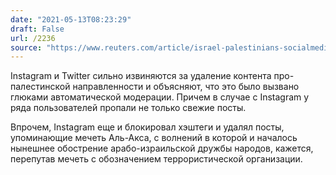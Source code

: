 ```yaml
---
date: "2021-05-13T08:23:29"
draft: False
url: /2236
source: "https://www.reuters.com/article/israel-palestinians-socialmedia-idUSL8N2MU624"
---
```


Instagram и Twitter сильно извиняются за удаление контента про-палестинской направленности и объясняют, что это было вызвано глюками автоматической модерации. Причем в случае с Instagram у ряда пользователей пропали не только свежие посты.

Впрочем, Instagram еще и блокировал хэштеги и удалял посты, упоминающие мечеть Аль-Акса, с волнений в которой и началось нынешнее обострение арабо-израильской дружбы народов, кажется, перепутав мечеть с обозначением террористической организации.
